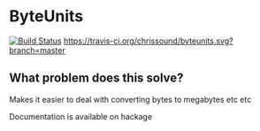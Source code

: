 # ByteUnits

[![Build Status](https://travis-ci.org/chrissound/byteunits.svg?branch=master)](https://travis-ci.org/chrissound/byteunits)
https://travis-ci.org/chrissound/byteunits.svg?branch=master

## What problem does this solve?
Makes it easier to deal with converting bytes to megabytes etc etc 

Documentation is available on hackage

